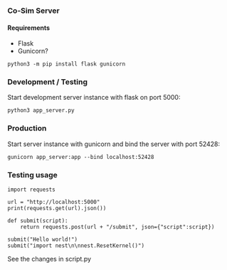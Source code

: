 ### Co-Sim Server



#### Requirements

- Flask
- Gunicorn?

```
python3 -m pip install flask gunicorn
```


### Development / Testing

Start development server instance with flask on port 5000:

```
python3 app_server.py
```



### Production

Start server instance with gunicorn
and bind the server with port 52428:

```
gunicorn app_server:app --bind localhost:52428
```

### Testing usage

```
import requests

url = "http://localhost:5000"
print(requests.get(url).json())

def submit(script):
    return requests.post(url + "/submit", json={"script":script})

submit("Hello world!")
submit("import nest\n\nnest.ResetKernel()")
```

See the changes in script.py